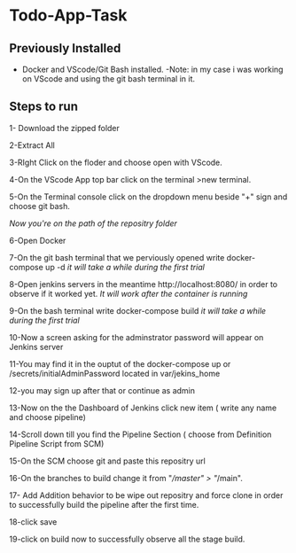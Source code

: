 # Todo-App-Task

## Previously Installed
- Docker and VScode/Git Bash installed.
  -Note: in my case i was working on VScode and using the git bash terminal in it.


## Steps to run


1- Download the zipped folder

2-Extract All

3-RIght Click on the floder and choose open with VScode.

4-On the VScode App top bar click on the terminal >new terminal.

5-On the Terminal console click on the dropdown menu beside "+" sign and choose git bash.

*Now you're on the path of the repositry folder*

6-Open Docker

7-On the git bash terminal that we perviously opened write docker-compose up -d 
*it will take a while during the first trial*

8-Open jenkins servers in the meantime http://localhost:8080/ in order to observe if it worked yet.
*It will work after the container is running*

9-On the bash terminal write docker-compose build
*it will take a while during the first trial*

10-Now a screen asking for the adminstrator password will appear on Jenkins server

11-You may find it in the ouptut of the docker-compose up or /secrets/initialAdminPassword located in var/jekins_home

12-you may sign up after that or continue as admin

13-Now on the the Dashboard of Jenkins click new item ( write any name and choose pipeline)

14-Scroll down till you find the Pipeline Section ( choose from Definition Pipeline Script from SCM)

15-On the SCM choose git and paste this repositry url

16-On the branches to build change it from "*/master" > "*/main". 

17- Add Addition behavior to be wipe out repositry and force clone in order to successfully build the pipeline after the first time.

18-click save

19-click on build now to successfully observe all the stage build.
